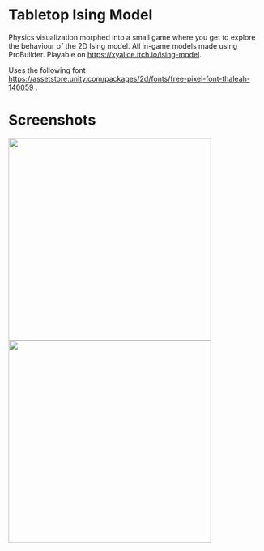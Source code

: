 # Tabletop Ising Model
Physics visualization morphed into a small game where you get to explore the behaviour of the 2D Ising model. All in-game models made using ProBuilder. Playable on https://xyalice.itch.io/ising-model.  
  
Uses the following font https://assetstore.unity.com/packages/2d/fonts/free-pixel-font-thaleah-140059 .



# Screenshots

<img src="https://raw.github.com/tkoreman/Tabletop-Ising-Model/master/images/Ising1.PNG" width="400">  

<img src="https://raw.github.com/tkoreman/Tabletop-Ising-Model/master/images/Ising2.PNG" width="400">  
